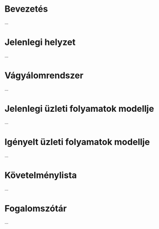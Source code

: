 # Bevezetés

...

# Jelenlegi helyzet

...


# Vágyálomrendszer

...


# Jelenlegi üzleti folyamatok modellje

...


# Igényelt üzleti folyamatok modellje

...


# Követelménylista

...


# Fogalomszótár

...